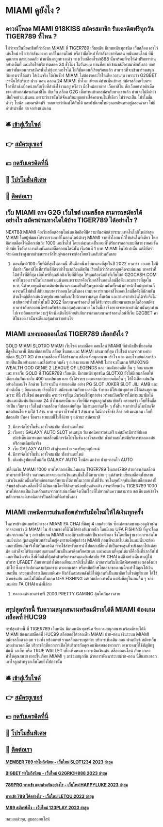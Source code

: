 # MIAMI ดูยังไง ?
## ดาวน์โหลด MIAMI 918KISS สมัครสมาชิก รับเครดิตฟรีทุกวัน TIGER789 ที่ไหน ?
ไม่ว่าจะเป็นมืออาชีพที่กำลังหา MIAMI ที่ TIGER789 เว็บพนัน มีเกมพนันทุกชนิด เว็บสล็อต เอาไว้เล่นใหม่ หรือว่ากำลังมองหา คาสิโนออนไลน์ หรือว่ามือใหม่ ที่กำลังอยากหัดเล่น พนันออนไลน์ ที่มีคุณภาพ และปลอดภัย ท่านนั้นมาถูกทางแล้ว ทางเว็บสล็อตโรม่า888 นั้นพร้อมที่จะให้คำปรึกษาท่านอย่างเต็มที่ และเปิดให้บริการตลอด 24 ชั่วโมง ไม่วันหยุด ท่านที่อยากเข้ามาสมัครสมาชิกกับเรา บอกเลยว่าขั้นตอนการสมัครนั้นไม่ยุ่งยากอะไรได้ ไม่กี่ขั้นตอนก็เรียบร้อยแล้ว สามารถที่จะเข้ามาร่วมสนุกกับทางเราได้แล้ว ได้เงินจริง ได้เงินชัวร์ MIAMI ไม่ต้องรออะไรให้เสียเวลานาน เพราะว่า G2GBET เรานั้นให้บริการ ฝาก-ถอน ตลอด 24 MIAMI ชั่วโมง
เพียงแค่ท่านนั้นเข้ามา สมัครสล็อตเว็บตรง ใครที่กำลังเบื่อหน่ายกับเว็บที่กำลังใช้งานอยู่ หรือว่า มือใหม่อยากหา เว็บคาสิโน สักเว็บอย่ารอช้าเด็ดขาด เข้ามาสมัครเล่นคาสิโน กับเว็บ สล็อต G2G เมื่อท่านเข้ามาสมัครกับทางเราแล้ว ท่านจะไม่มีคำว่าเสียใจอย่างแน่นอน เพราะว่าเรานั้นได้จัดเตรียมทุกอย่างได้ครบจบในที่เดียว ไม่ว่าจะเป็น โปรโมชั่นต่างๆ โบนัส และเครดิตฟรี  บอกเลยว่ามีแต่ได้กับได้ และยังมีเกมใหม่ๆคอยอัพเดทอยู่ตลอดเวลา ไม่มีคำบ่าน่าเบื่อ จำเจอย่างแน่นอน

## 🛎 [เข้าสู่เว็บไซต์](https://bit.ly/3SdLNi2)
## 👉 [สมัครยูเซอร์](https://bit.ly/3SdLNi2)
## 💵 [กดรับเครดิตที่นี่](https://bit.ly/3dyRKHj)
## 👑 [โปรโมชั่นพิเศษ](https://bit.ly/3dyRKHj)
## 📱 [ติดต่อเรา](https://bit.ly/3dyRKHj)

## เว็บ MIAMI ตรง G2G เว็บไซต์ เกมสล็อต สามารถสมัครได้อย่างไร สมัครผ่านทางใดได้บ้าง TIGER789 ได้อย่างไร ?
NEXT88 MIAMI คือเว็บสล็อตออนไลน์บนมือถือที่มีความทันสมัยด้วยระบบเทคโนโลยีใหม่ล่าสุด MIAMI โดยผู้พัฒนาได้รวบรวมคาสิโนออนไลน์ต่างๆ MIAMI จากทั่วโลกมาไว้ให้เล่นในที่เดียว โดยมีเกมสล็อตให้เลือกเล่นถึง 1000 เกมขึ้นไป โดยแต่ละเกมเป็นเกมที่ได้รับการออกแบบที่สวยงามคมชัดล้ำสมัย ซึ่งอัตราการเดิมพันเกมสล็อตออนไลน์นั้น เริ่มต้นที่ 1 บาท MIAMI ขึ้นไปเท่านั้น แต่มีอัตราจ่ายค่อนข้างสูงมากถ้าชนะรางวัลใหญ่จนอาจจะต้องโกยเงินกลับบ้านกันเลย
1. ถอนขั้นต่ํา100 เว็บที่ดีที่สุดในตอนนี้ เป็นอีกหนึ่งเว็บมาแรงที่สุดในปี 2022 บาคาร่า วอเลท ไม่มีขั้นต่ํา เว็บคาสิโนที่การันตีอัตรากำไรมากถึงหลักพัน เรียกได้ว่าถ้าหากคุณคิดจะเล่นเกม บาคาร่าที่ได้กำไรที่ดีที่สุด เมื่อไหร่ที่คุณนึกถึงเว็บที่ดีที่สุด ให้คุณต้องนึกถึงที่เว็บไซต์ G2GCASH.COM คาสิโนของเราเป็นที่แรกอย่างแน่นอนเพราะเราคือเว็บคาสิโนออนไลน์ชื่อดังและมาแรงที่สุดใน พ.ศ. นี้ถ้าหากพูดถึงเกมเดิมพันที่มาแรงและเป็นที่คุ้นหูของนักพนันทั้งหน้าเก่าหน้าใหม่ทุกท่านก็คงจะหนีไม่พ้นไปกับเกมบาคาร่าออนไลน์นั้นเอง เกมบาคาร่าเกมคาสิโนออนไลน์ชื่อดังที่นักพนันส่วนใหญ่เลือกเล่นด้วยรูปแบบเกมที่มากไปด้วยความสนุก ตื่นเต้น และสามารถทำเงินได้จริงจึงไม่สงสัยเลยทำไมทำไมในปี 2022 นี้เกมบาคาร่าออนไลน์ได้รับกระแสนิยมมากขนาดนี้เลือกสมัครบาคาร่ากับเราตอนนี้พร้อมรับข้อเสนอสุดคุ้มมากมาย ในวันนี้เราจึงอยากจะพาเหล่านักพนันทุกท่านไปเจาะลึกและทำความรู้จักเพิ่มเติมไปด้วยกันกับการเล่นเกมบาคาร่าออนไลน์ที่เว็บ G2GBET คาสิโนของเรานั้นจะดีและคุ้มค่ากว่าอย่างไร

## MIAMI แทงบอลออนไลน์ TIGER789 เลือกยังไง ?
GOLD MIAMI SLOTXO MIAMI เว็บไซต์ เกมสล็อต ออนไลน์ MIAMI ที่กำลังเป็นที่ยอดฮิตที่สุดในเวลานี้ มีสมาชิกสายปั่น สล็อต ชื่นชอบและ MIAMI เล่นมากที่สุด เว็บไซต์ เกมจากทางค่ายสล็อต SLOT XO ค่าย เกมสล็อต ที่ได้สร้างเกม สล็อต ที่สนุกสนาน เร้าใจ และ ตอบโจทย์แก่สมาชิกสายปั่นเป็นอย่างมาก และได้สร้างเกมดัง ๆ อย่างมากมาย MIAMI ไม่ว่าจะเป็นเกม WUKONG WEALTH GOD GENIE 2 LEAGUE OF LEGENDS และ เกมดังยอดฮิต อื่น ๆ อีกมากมาย และ ทางเว็บ GOLD ที่ TIGER789 เว็บพนัน มีเกมพนันทุกชนิด SLOTXO ยังได้มีเกมสล็อตให้เลือกเล่นกันมากถึง 400 เกมกันเลย และ ยังได้รวบรวมเกมจากค่ายยอดฮิตอื่น ๆ ให้ได้เลือกเล่นกันอย่างอิ่มเอมใจ อีกด้วย ไม่ว่าจะเป็น ค่ายยอดฮิต อย่าง PG SLOT JOKER SLOT JILI AMB และค่ายดังอื่น ๆ อีกมากมาย เรียกได้ว่า สมัครมาเล่นกับทางเรานั้น รับรอง มีให้เล่นทุกค่าย มีให้เล่นทุกเกม เพราะ ที่นี้ เว็บไซต์ ของเรานั้น ครบวงจรที่สุด มีพร้อมให้ทุกอย่าง พร้อมเปิดบริการให้ท่านสมาชิกได้เล่นและเดิมพันกันตลอด 24 ชั่วโมงเลยนั้นเอง เว็บที่มีการดูแลลูกค้าสมาชิกดั้ง ครอบครัว เว็บที่ขึ้นชื่อว่าเป็น เว็บตรง เว็บไซต์ เกมสล็อต ที่ปลอดภัยที่สุด ไม่ผ่านเอเย่นต์ใด ๆ ทั้งสิ้น หากท่านได้โบนัสแจ็คพอตก้อนโต หากได้ 1 ล้าน บาท ทางเราก็จ่ายให้ 1 ล้านบาท ไม่มีการชักช้า ลีลา อย่างแน่นอน เว็บที่ปลอดภัย มั่นคง ซื่อตรง หาแบบนี้ไม่ได้ง่าย ๆ แล้วนะ สมัครมาสิ
1. มีการจัดโปรโมชั่น เอาใจสมาชิก ทั้งเก่าและใหม่
2. เว็บตรง GALAXY AUTO SLOT เล่นสนุก รับเทคนิคการเล่นฟรี แค่สมัครมีการอัปเดตเปอร์เซ็นต์การแตกเกมสล็อตมีการจัดโปรโมชั่น เอาใจสมาชิก ทั้งเก่าและใหม่มีบริการทดลองเล่นฟรีก่อนเดิมพันจริง
3. เว็บ GALAXY AUTO เข้าสู่ระบบง่าย รองรับทุกอุปกรณ์
4. มีการจัดโปรโมชั่น เอาใจสมาชิก ทั้งเก่าและใหม่
5. เดิมพันรูปแบบใหม่กับ GALAXY AUTO โบนัสแตกง่าย ฝาก-ถอนไว AUTO

เปลี่ยนเงิน MIAMI 1000 บาทให้กลายเป็นเงินแสน TIGER789 ไทเกอร์789 ด้วยการเล่นสล็อตสามารถทำได้จริง หลายคนอาจจะมองว่าเงินแสนนั้นไม่ได้หามาง่าย ๆ แต่สำหรับเซียนสล็อตทั้งหลายแล้วเงินหลักหมื่นหรือหลักแสนกลับหามาได้ภายในเวลาแค่ไม่กี่วัน จนในยุคปัจจุบันเซียนสล็อตเหล่านี้เริ่มแข่งกันเล่นสล็อตให้ได้เงินแสนโดยใช้ต้นทุนน้อยที่สุดกันแล้ว การเปลี่ยนเงิน TIGER789 1000 บาทให้กลายเป็นเงินหลักแสนจากการเล่นสล็อตจึงเป็นเรื่องที่ไม่ยากเกินความสามารถ ขอเพียงแค่เข้าใจหลักการและมีเทคนิคการปั่นสล็อตที่ดีเท่านั้นเอง

## MIAMI เทคนิคการเล่นสล็อตสำหรับมือใหม่ให้ได้เงินทุกครั้ง
ในการเข้าเล่นเกมยิงปลาของ MIAMI FA CHAI ที่มีอยู่ 4 เกมด้วยกัน ซึ่งแต่ละเกมหากมองดูผิวเผินอาจจะพบว่า 3 MIAMI ใน 4 เกมของที่นี่ไม่ได้ต่างกันมากนัก โดยมีเกม UFA FISHING ที่ดูจะโดดเด่นจากเกมอื่น ๆ อย่างชัดเจน MIAMI และมีทางเข้าหลักเป็นของตัวเอง
ซึ่งโดยพื้นฐานของการเล่นในเกมยิงปลา ผู้เล่นยูฟ่าเบทส่วนใหญ่คงทราบดีอยู่แล้วว่า MIAMI ก่อนที่จะเข้าไปเล่นในเกมนั้นจะต้องแลกเปลี่ยนเงินจริงให้เป็นเครดิต ที่จะใช้สำหรับการนำไปแลกเปลี่ยนให้เป็นกระสุนที่จะยิงออกไปแต่ละนัด แล้วก็จะได้รับผลตอบแทนกลับมาเป็นเครดิตหรือคะแนน และคะแนนที่คุณได้มาก็คือสิ่งที่นำกลับไปแลกเป็นเงินจริง ซึ่งนี่คือสิ่งที่คุ้มค่าสำหรับการเล่นเกมยิงปลากับ FA CHAI แต่ถึงอย่างนั้นทางผู้ให้บริการ UFABET ก็พยายามทำให้ยอดเยี่ยมมากยิ่งขึ้นไปอีก ด้วยการเสริมโบนัสพิเศษอย่าง ซองอั่งเปาเข้าไป ซึ่งการยิงปลาฉลามหุ้มเกราะ คางคกมงคล หรือหมึกยักษ์โชคลาภของเกมนี้จะทำให้คุณได้เงินเยอะขึ้น
กระสุนหรือระเบิดแบบพิเศษ ฟังก์ชันสะสมพลังก็มีให้ผู้เล่นที่เป็นสมาชิกเว็บไซต์ยูฟ่าเบท ได้ใช้ด้วยเช่นกัน และไม่ได้มีแต่ในเกม UFA FISHING แค่เกมเดียวเท่านั้น แต่ยังมีอยู่ในเกมอื่น ๆ ของเกมค่าย FA CHAI แห่งนี้ด้วย
1. ทดลองเล่นบาคาร่าฟรี 2000 PRETTY GAMING ลุ้นไพ่กับสาวสวย

## สรุปสุดท้ายนี้ รับความสนุกสนานพร้อมมีรายได้ดี MIAMI ต้องเกมสล็อตที่ HUC99
สรุปสุดท้ายนี้ ที่ TIGER789 เว็บพนัน มีเกมพนันทุกชนิด รับความสนุกสนานพร้อมมีรายได้ดี MIAMI ต้องเกมสล็อตที่ HUC99 สล็อตออโต้วอลเล็ท MIAMI ฝาก-ถอน เงินระบบ MIAMI สมัครสล็อตวอเลท รวมทั้ง พร้อมเพย์ รวมสล็อตครบทุกค่าย บริการเพิ่มเติม ถอน ผ่านบัญชี สมัครเว็บตรงผ่านวอลเล็ต บริการดีๆที่พวกเราเปิดให้บริการกับคุณคนพิเศษของพวกเรา เฉพาะคนที่ใช้บัญชีทรูมันนี่ วอเล็ท หรือ TRUE WALLET เพื่อเพิ่มหนทางการเติมเงินเล่น สล็อตออนไลน์ กับพวกเรา ทำให้คุณสบาย เยอะขึ้นเรื่อย MIAMI ๆ มาร่วมสนุกกัน ด้วยการพัฒนาระบบฝาก-ถอน นี้ขึ้นมาเอาอกเอาใจลูกค้าทรูวอเล็ทโดยยิ่งไปกว่านั้น

## 🛎 [เข้าสู่เว็บไซต์](https://bit.ly/3SdLNi2)
## 👉 [สมัครยูเซอร์](https://bit.ly/3SdLNi2)
## 💵 [กดรับเครดิตที่นี่](https://bit.ly/3dyRKHj)
## 👑 [โปรโมชั่นพิเศษ](https://bit.ly/3dyRKHj)
## 📱 [ติดต่อเรา](https://bit.ly/3dyRKHj)

#### [MEMBER 789 ทำไมถึงนิยม - เว็บใหม่ SLOT1234 2023 ล่าสุด](https://atom.io/themes/member%20789%20ทำไมถึงนิยม%20-%20เว็บใหม่%20slot1234%202023%20ล่าสุด)
#### [BIGBET ทำไมถึงนิยม - เว็บใหม่ G2GRICH888 2023 ล่าสุด](https://atom.io/themes/bigbet%20ทำไมถึงนิยม%20-%20เว็บใหม่%20g2grich888%202023%20ล่าสุด)
#### [789PRO ทางเข้า แตกต่างกันอย่างไร - เว็บใหม่ HAPPYLUKE 2023 ล่าสุด](https://atom.io/themes/789pro%20ทางเข้า%20แตกต่างกันอย่างไร%20-%20เว็บใหม่%20happyluke%202023%20ล่าสุด)
#### [ทางเข้า 789 ได้อย่างไร - เว็บใหม่ LETOU 2023 ล่าสุด](https://atom.io/themes/ทางเข้า%20789%20ได้อย่างไร%20-%20เว็บใหม่%20letou%202023%20ล่าสุด)
#### [M89 สมัครยังไง - เว็บใหม่ 123PLAY 2023 ล่าสุด](https://atom.io/themes/m89%20สมัครยังไง%20-%20เว็บใหม่%20123play%202023%20ล่าสุด)

[ผลบอลล่าสุด](https://siamsport.tv "ผลบอลล่าสุด"), [ดูบอลออนไลน์](https://siamsport.tv/ดูบอลสด "ดูบอลออนไลน์")